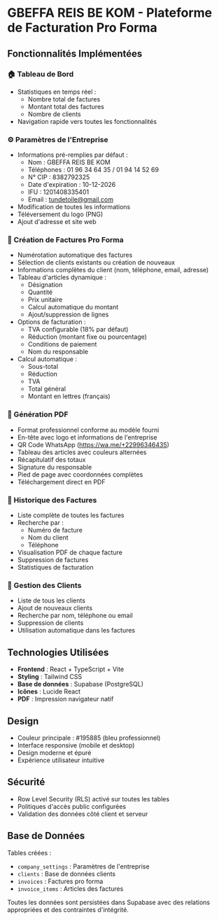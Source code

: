 # GBEFFA REIS BE KOM - Plateforme de Facturation Pro Forma

## Fonctionnalités Implémentées

### 🏠 Tableau de Bord
- Statistiques en temps réel :
  - Nombre total de factures
  - Montant total des factures
  - Nombre de clients
- Navigation rapide vers toutes les fonctionnalités

### ⚙️ Paramètres de l'Entreprise
- Informations pré-remplies par défaut :
  - Nom : GBEFFA REIS BE KOM
  - Téléphones : 01 96 34 64 35 / 01 94 14 52 69
  - N° CIP : 8382792325
  - Date d'expiration : 10-12-2026
  - IFU : 1201408335401
  - Email : tundetoile@gmail.com
- Modification de toutes les informations
- Téléversement du logo (PNG)
- Ajout d'adresse et site web

### 🧾 Création de Factures Pro Forma
- Numérotation automatique des factures
- Sélection de clients existants ou création de nouveaux
- Informations complètes du client (nom, téléphone, email, adresse)
- Tableau d'articles dynamique :
  - Désignation
  - Quantité
  - Prix unitaire
  - Calcul automatique du montant
  - Ajout/suppression de lignes
- Options de facturation :
  - TVA configurable (18% par défaut)
  - Réduction (montant fixe ou pourcentage)
  - Conditions de paiement
  - Nom du responsable
- Calcul automatique :
  - Sous-total
  - Réduction
  - TVA
  - Total général
  - Montant en lettres (français)

### 📄 Génération PDF
- Format professionnel conforme au modèle fourni
- En-tête avec logo et informations de l'entreprise
- QR Code WhatsApp (https://wa.me/+22996346435)
- Tableau des articles avec couleurs alternées
- Récapitulatif des totaux
- Signature du responsable
- Pied de page avec coordonnées complètes
- Téléchargement direct en PDF

### 📂 Historique des Factures
- Liste complète de toutes les factures
- Recherche par :
  - Numéro de facture
  - Nom du client
  - Téléphone
- Visualisation PDF de chaque facture
- Suppression de factures
- Statistiques de facturation

### 👥 Gestion des Clients
- Liste de tous les clients
- Ajout de nouveaux clients
- Recherche par nom, téléphone ou email
- Suppression de clients
- Utilisation automatique dans les factures

## Technologies Utilisées

- **Frontend** : React + TypeScript + Vite
- **Styling** : Tailwind CSS
- **Base de données** : Supabase (PostgreSQL)
- **Icônes** : Lucide React
- **PDF** : Impression navigateur natif

## Design

- Couleur principale : #195885 (bleu professionnel)
- Interface responsive (mobile et desktop)
- Design moderne et épuré
- Expérience utilisateur intuitive

## Sécurité

- Row Level Security (RLS) activé sur toutes les tables
- Politiques d'accès public configurées
- Validation des données côté client et serveur

## Base de Données

Tables créées :
- `company_settings` : Paramètres de l'entreprise
- `clients` : Base de données clients
- `invoices` : Factures pro forma
- `invoice_items` : Articles des factures

Toutes les données sont persistées dans Supabase avec des relations appropriées et des contraintes d'intégrité.
